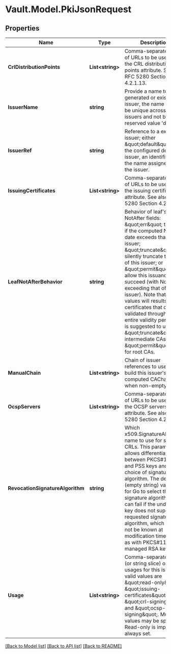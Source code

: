 # Vault.Model.PkiJsonRequest

## Properties

Name | Type | Description | Notes
------------ | ------------- | ------------- | -------------
**CrlDistributionPoints** | **List&lt;string&gt;** | Comma-separated list of URLs to be used for the CRL distribution points attribute. See also RFC 5280 Section 4.2.1.13. | [optional] 
**IssuerName** | **string** | Provide a name to the generated or existing issuer, the name must be unique across all issuers and not be the reserved value &#39;default&#39; | [optional] 
**IssuerRef** | **string** | Reference to a existing issuer; either \&quot;default\&quot; for the configured default issuer, an identifier or the name assigned to the issuer. | [optional] [default to "default"]
**IssuingCertificates** | **List&lt;string&gt;** | Comma-separated list of URLs to be used for the issuing certificate attribute. See also RFC 5280 Section 4.2.2.1. | [optional] 
**LeafNotAfterBehavior** | **string** | Behavior of leaf&#39;s NotAfter fields: \&quot;err\&quot; to error if the computed NotAfter date exceeds that of this issuer; \&quot;truncate\&quot; to silently truncate to that of this issuer; or \&quot;permit\&quot; to allow this issuance to succeed (with NotAfter exceeding that of an issuer). Note that not all values will results in certificates that can be validated through the entire validity period. It is suggested to use \&quot;truncate\&quot; for intermediate CAs and \&quot;permit\&quot; only for root CAs. | [optional] [default to "err"]
**ManualChain** | **List&lt;string&gt;** | Chain of issuer references to use to build this issuer&#39;s computed CAChain field, when non-empty. | [optional] 
**OcspServers** | **List&lt;string&gt;** | Comma-separated list of URLs to be used for the OCSP servers attribute. See also RFC 5280 Section 4.2.2.1. | [optional] 
**RevocationSignatureAlgorithm** | **string** | Which x509.SignatureAlgorithm name to use for signing CRLs. This parameter allows differentiation between PKCS#1v1.5 and PSS keys and choice of signature hash algorithm. The default (empty string) value is for Go to select the signature algorithm. This can fail if the underlying key does not support the requested signature algorithm, which may not be known at modification time (such as with PKCS#11 managed RSA keys). | [optional] [default to ""]
**Usage** | **List&lt;string&gt;** | Comma-separated list (or string slice) of usages for this issuer; valid values are \&quot;read-only\&quot;, \&quot;issuing-certificates\&quot;, \&quot;crl-signing\&quot;, and \&quot;ocsp-signing\&quot;. Multiple values may be specified. Read-only is implicit and always set. | [optional] 

[[Back to Model list]](../README.md#documentation-for-models) [[Back to API list]](../README.md#documentation-for-api-endpoints) [[Back to README]](../README.md)

